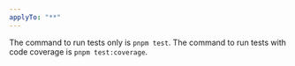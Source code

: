 ```yaml
---
applyTo: "**"
---
```

The command to run tests only is `pnpm test`.
The command to run tests with code coverage is `pnpm test:coverage`.
